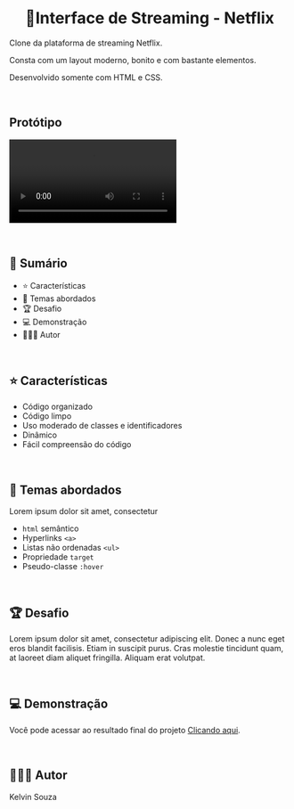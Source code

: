 <h1 align="center"> 📌Interface de Streaming -  Netflix</h1>

Clone da plataforma de streaming Netflix. 

Consta com um layout moderno, bonito e com bastante elementos. 

Desenvolvido somente com HTML e CSS.

<br>

## Protótipo
<video src="./src/video/netflix_project.mkv" controls></video>


<br>

## 📎 **Sumário**
- ⭐ Características
- 📂 Temas abordados
- 🏆 Desafio
- 💻 Demonstração
- 🙋🏻‍♂️ Autor

<br>

## ⭐ **Características**

- Código organizado
- Código limpo
- Uso moderado de classes e identificadores
- Dinâmico
- Fácil compreensão do código

<br>

## 📂 Temas abordados

Lorem ipsum dolor sit amet, consectetur

- `html` semântico
- Hyperlinks `<a>`
- Listas não ordenadas `<ul>`
- Propriedade `target`
- Pseudo-classe `:hover`


<br>

## 🏆 Desafio
Lorem ipsum dolor sit amet, consectetur adipiscing elit. Donec a nunc eget eros blandit facilisis. Etiam in suscipit purus. Cras molestie tincidunt quam, at laoreet diam aliquet fringilla. Aliquam erat volutpat.

<br>

## 💻 Demonstração
Você pode acessar ao resultado final do projeto <a href="#">Clicando aqui</a>.

<br>

## 🙋🏻‍♂️ Autor

Kelvin Souza
